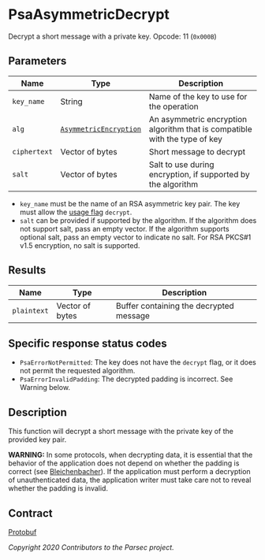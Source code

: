# PsaAsymmetricDecrypt

Decrypt a short message with a private key. Opcode: 11 (`0x000B`)

## Parameters

| Name         | Type                                                                      | Description                                                                |
|--------------|---------------------------------------------------------------------------|----------------------------------------------------------------------------|
| `key_name`   | String                                                                    | Name of the key to use for the operation                                   |
| `alg`        | [`AsymmetricEncryption`](psa_algorithm.md#asymmetricencryption-algorithm) | An asymmetric encryption algorithm that is compatible with the type of key |
| `ciphertext` | Vector of bytes                                                           | Short message to decrypt                                                   |
| `salt`       | Vector of bytes                                                           | Salt to use during encryption, if supported by the algorithm               |

- `key_name` must be the name of an RSA asymmetric key pair. The key must allow the [usage
   flag](psa_key_attributes.md#usageflags-type) `decrypt`.
- `salt` can be provided if supported by the algorithm. If the algorithm does not support salt, pass
   an empty vector. If the algorithm supports optional salt, pass an empty vector to indicate no
   salt. For RSA PKCS#1 v1.5 encryption, no salt is supported.

## Results

| Name        | Type            | Description                             |
|-------------|-----------------|-----------------------------------------|
| `plaintext` | Vector of bytes | Buffer containing the decrypted message |

## Specific response status codes

- `PsaErrorNotPermitted`: The key does not have the `decrypt` flag, or it does not permit the
   requested algorithm.
- `PsaErrorInvalidPadding`: The decrypted padding is incorrect. See Warning below.

## Description

This function will decrypt a short message with the private key of the provided key pair.

**WARNING:** In some protocols, when decrypting data, it is essential that the behavior of the
application does not depend on whether the padding is correct (see
[Bleichenbacher](https://link.springer.com/content/pdf/10.1007/bfb0055716.pdf)). If the application
must perform a decryption of unauthenticated data, the application writer must take care not to
reveal whether the padding is invalid.

## Contract

[Protobuf](https://github.com/parallaxsecond/parsec-operations/blob/master/protobuf/psa_asymmetric_decrypt.proto)

*Copyright 2020 Contributors to the Parsec project.*
